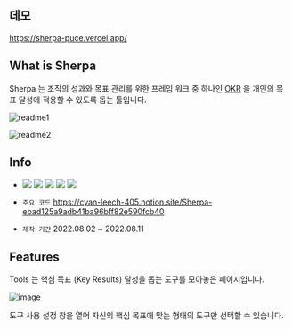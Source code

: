 ## 데모

https://sherpa-puce.vercel.app/

## What is Sherpa 

Sherpa 는 조직의 성과와 목표 관리를 위한 프레임 워크 중 하나인 [OKR](https://www.salesforce.com/kr/hub/organization/what-is-okr/) 을 개인의 목표 달성에 적용할 수 있도록 돕는 툴입니다.  

![readme1](https://user-images.githubusercontent.com/81809559/183916762-83a2c7c1-932a-49f2-87e4-93d427342d34.png)

![readme2](https://user-images.githubusercontent.com/81809559/183916918-ff74924e-b111-4676-9d76-4005dded1540.png)  


## Info

- <img src="https://img.shields.io/badge/Next.js-000000?style=for-the-badge&logo=Next.js&logoColor=white"> <img src="https://img.shields.io/badge/TypeScript-3178C6?style=for-the-badge&logo=TypeScript&logoColor=white"> <img src="https://img.shields.io/badge/Redux-764ABC?style=for-the-badge&logo=Redux&logoColor=white"> <img src="https://img.shields.io/badge/Firebase-FFCA28?style=for-the-badge&logo=Firebase&logoColor=white"> <img src="https://img.shields.io/badge/TailwindCSS-06B6D4?style=for-the-badge&logo=TailwindCSS&logoColor=white">

- `주요 코드` https://cyan-leech-405.notion.site/Sherpa-ebad125a9adb41ba96bff82e590fcb40  

- `제작 기간` 2022.08.02 ~ 2022.08.11 
  
  
## Features

Tools 는 핵심 목표 (Key Results) 달성을 돕는 도구를 모아놓은 페이지입니다. 

![image](https://user-images.githubusercontent.com/81809559/183923263-e59ccb55-aed1-49b3-a4af-6c4763052152.png)

도구 사용 설정 창을 열어 자신의 핵심 목표에 맞는 형태의 도구만 선택할 수 있습니다.



